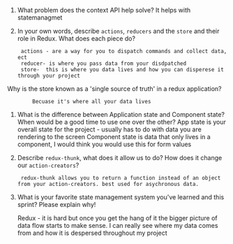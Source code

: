 1. What problem does the context API help solve?
    It helps with statemanagmet 
1. In your own words, describe `actions`, `reducers` and the `store` and their role in Redux. What does each piece do? 

        actions - are a way for you to dispatch commands and collect data, ect
        reducer- is where you pass data from your disdpatched
        store-  this is where you data lives and how you can disperese it through your project 

Why is the store known as a 'single source of truth' in a redux application?

            Becuase it's where all your data lives

1. What is the difference between Application state and Component state? When would be a good time to use one over the other?
        App state is your overall state for the project - usually has to do with data you are rendering to the screen
        Component state is data that only lives in a component, I would think you would use this for form values 


1. Describe `redux-thunk`, what does it allow us to do? How does it change our `action-creators`?

        redux-thunk allows you to return a function instead of an object from your action-creators. best used for asychronous data.

1. What is your favorite state management system you've learned and this sprint? Please explain why!

    Redux - it is hard but once you get the hang of it the bigger picture of data flow starts to make sense. I can really see where my data comes from and how it is despersed throughout my project
